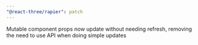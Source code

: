 ```yaml
---
"@react-three/rapier": patch
---
```


Mutable component props now update without needing refresh, removing the need to use API when doing simple updates
